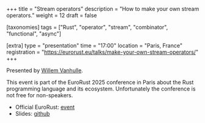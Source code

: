 +++
title = "Stream operators"
description = "How to make your own stream operators."
weight = 12
draft = false

[taxonomies]
tags = ["Rust", "operator", "stream", "combinator", "functional", "async"]

[extra]
type = "presentation"
time = "17:00"
location = "Paris, France"
registration = "https://eurorust.eu/talks/make-your-own-stream-operators/"
+++

Presented by [Willem Vanhulle](https://www.linkedin.com/in/willem-vanhulle-2657aa180/).

This event is part of the EuroRust 2025 conference in Paris about the Rust programming language and its ecosystem. Unfortunately the conference is not free for non-speakers.

- Official EuroRust: [event](https://eurorust.eu/talks/make-your-own-stream-operators/)
- Slides: [github](https://github.com/wvhulle/streams-eurorust-2025)
